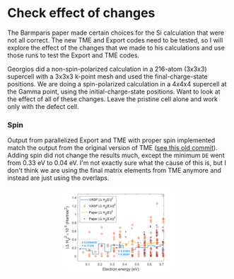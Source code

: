 # Check effect of changes

The Barmparis paper made certain choices for the Si calculation that were not all correct. The new TME and Export codes need to be tested, so I will explore the effect of the changes that we made to his calculations and use those runs to test the Export and TME codes.

Georgios did a non-spin-polarized calculation in a 216-atom (3x3x3) supercell with a 3x3x3 k-point mesh and used the final-charge-state positions. We are doing a spin-polarized calculation in a 4x4x4 supercell at the Gamma point, using the initial-charge-state positions. Want to look at the effect of all of these changes. Leave the pristine cell alone and work only with the defect cell.

### Spin

Output from parallelized Export and TME with proper spin implemented match the output from the original version of TME ([see this old commit](https://github.com/laurarnichols/defectCrossSections/commit/ee49d32285488d5cc4d7b66b0cddcfd80f0586a4)). Adding spin did not change the results much, except the minimum `DE` went from 0.33 eV to 0.04 eV. I'm not exactly sure what the cause of this is, but I don't think we are using the final matrix elements from TME anymore and instead are just using the overlaps.

<p align="center">
  <img src="./SpinVsNoSpin.png" width="50%">
</p>
